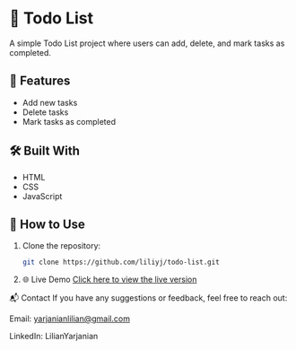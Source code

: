 # 📝 Todo List

A simple Todo List project where users can add, delete, and mark tasks as completed.

## 🚀 Features

- Add new tasks
- Delete tasks
- Mark tasks as completed

## 🛠️ Built With

- HTML
- CSS
- JavaScript

## 📂 How to Use

1. Clone the repository:
   ```bash
   git clone https://github.com/liliyj/todo-list.git
   
2. 🌐 Live Demo
[Click here to view the live version](https://liliyj.github.io/Todolist.github.io/)


📬 Contact
If you have any suggestions or feedback, feel free to reach out:

Email: yarjanianlilian@gmail.com

LinkedIn: LilianYarjanian
